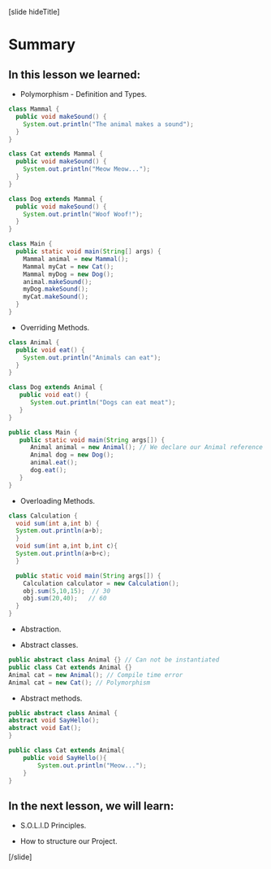 [slide hideTitle]
# Summary


## In this lesson we learned:

- Polymorphism - Definition and Types.

``` java
class Mammal {
  public void makeSound() {
    System.out.println("The animal makes a sound");
  }
}
```

``` java
class Cat extends Mammal {
  public void makeSound() {
    System.out.println("Meow Meow...");
  }
}
```

``` java
class Dog extends Mammal {
  public void makeSound() {
    System.out.println("Woof Woof!");
  }
}
```

``` java
class Main {
  public static void main(String[] args) {
    Mammal animal = new Mammal();  
    Mammal myCat = new Cat(); 
    Mammal myDog = new Dog(); 
    animal.makeSound();
    myDog.makeSound();
    myCat.makeSound();
  }
}
```

- Overriding Methods.

``` java
class Animal {
  public void eat() {
    System.out.println("Animals can eat");
  }
}

class Dog extends Animal {
   public void eat() {
      System.out.println("Dogs can eat meat");
   }
}

public class Main {
   public static void main(String args[]) {
      Animal animal = new Animal(); // We declare our Animal reference and object
      Animal dog = new Dog();
      animal.eat(); 
      dog.eat();
   }
}
```

- Overloading Methods.

``` java
class Calculation {  
  void sum(int a,int b) {
  System.out.println(a+b);
  }  
  void sum(int a,int b,int c){
  System.out.println(a+b+c);
  }  

  public static void main(String args[]) {  
    Calculation calculator = new Calculation();  
    obj.sum(5,10,15);  // 30
    obj.sum(20,40);   // 60
  }  
}  
```

- Abstraction.

- Abstract classes.

```java
public abstract class Animal {} // Can not be instantiated
public class Cat extends Animal {}
Animal cat = new Animal(); // Compile time error
Animal cat = new Cat(); // Polymorphism
```

- Abstract methods.

```java
public abstract class Animal {
abstract void SayHello();
abstract void Eat();
} 

public class Cat extends Animal{
    public void SayHello(){
        System.out.println("Meow...");
    }
}

```

## In the next lesson, we will learn:

- S.O.L.I.D Principles.

- How to structure our Project.



[/slide]